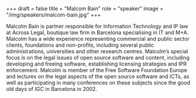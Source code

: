 +++
draft = false
title = "Malcom Bain"
role = "speaker"
image = "/img/speakers/malcom-bain.jpg"
+++

Malcolm Bain is partner responsible for Information Technology and IP law at Across Legal, boutique law firm in Barcelona specialising in IT and M+A. Malcolm has a wide experience representing commercial and public sector clients, foundations and non-profits, including several public administrations, universities and other research centres. Malcolm’s special focus is on the legal issues of open source software and content, including developing and freeing software, establishing licensing strategies and IPR enforcement. Malcolm is member of the Free Software Foundation Europe and lectures on the legal aspects of the open source software and ICTs, as well as participating in many conferences on these subjects since the good old days of IGC in Barcelona in 2002.